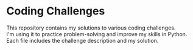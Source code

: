 # Coding Challenges

This repository contains my solutions to various coding challenges.  
I'm using it to practice problem-solving and improve my skills in Python.  
Each file includes the challenge description and my solution.
